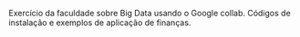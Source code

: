 Exercício da faculdade sobre Big Data usando o Google collab.
Códigos de instalação e exemplos de aplicação de finanças.

          
